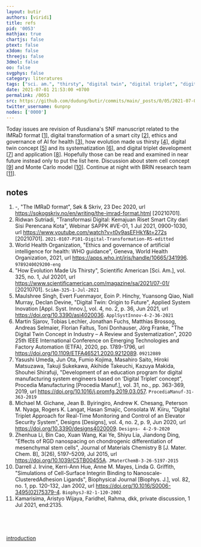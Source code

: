 ```yaml
---
layout: butir
authors: [viridi]
title: refs
pid: '0053'
mathjax: true
chartjs: false
ptext: false
x3dom: false
threejs: false
3dmol: false
oo: false
svgphys: false
category: literatures
tags: ["sci. am.", "thirsty", "digital twin", "digital triplet", "digital transformation", "imrad", "ai for healt", "who guidance"]
date: 2021-07-01 21:53:00 +0700
permalink: /0053
src: https://github.com/dudung/butir/commits/main/_posts/0/05/2021-07-01-refs.md
twitter_username: 6unpnp
nodes: ['0000']
---
```

Today issues are revision of Rusdiana's SNF manuscript related to the IMRaD format [[1](#r1)], digital transformation of a smart city [[2](#r2)], ethics and governance of AI for health [[3](#r3)], how evolution made us thirsty [[4](#r4)], digital twin concept [[5](#r5)] and its systematization [[6](#r6)], and digital triplet development [[7](#r7)] and application [[8](#r8)]. Hopefully those can be read and examined in near future instead only to put the list here. Discussion about stem cell concept [[9](#r9)] and Monte Carlo model [[10](#r10)]. Continue at night with BRIN research team [[11](#r11)].


## notes
1. <a name=r1></a>-, "The IMRaD format", Søk & Skriv, 23 Dec 2020, url <https://sokogskriv.no/en/writing/the-imrad-format.html> [20210701].
2. <a name=r2></a>Ridwan Sutriadi, "Transformasi Digital: Kemajuan Riset Smart City dari Sisi Perencana Kota", Webinar SAPPK #VE-01, 1 Jul 2021, 0900-1030, url <https://www.youtube.com/watch?v=t0v9asEFHkY&t=272s> [20210701]. `2021-0107-P101-Digital-Transformation-RS-editted`
3. <a name=r3></a>World Health Organization, "Ethics and governance of artificial intelligence for health: WHO guidance", Geneva, World Health Organization, 2021, url <https://apps.who.int/iris/handle/10665/341996>. `9789240029200-eng`
4. <a name=r4></a>"How Evolution Made Us Thirsty", Scientific American [Sci. Am.], vol. 325, no. 1, Jul 20201, url <https://www.scientificamerican.com/magazine/sa/2021/07-01/> [20210701]. `SciAm-325-1-Jul-2021`
5. <a name=r5></a>Maulshree Singh, Evert Fuenmayor, Eoin P. Hinchy, Yuansong Qiao, Niall Murray,  Declan Devine, "Digital Twin: Origin to Future", Applied System Inovation [Appl. Syst. Innov.], vol. 4, no. 2, p. 36, Jun 2021, url <https://doi.org/10.3390/asi4020036>. `ApplSystInnov-4-2-36-2021`
6. <a name=r6></a>Martin Sjarov, Tobias Lechler, Jonathan Fuchs, Matthias Brossog, Andreas Selmaier, Florian Faltus, Toni Donhauser, Jörg Franke, "The Digital Twin Concept in Industry – A Review and Systematization", 2020 25th IEEE International Conference on Emerging Technologies and Factory Automation (ETFA), 2020, pp. 1789-1796, url <https://doi.org/10.1109/ETFA46521.2020.9212089>. `09212089`
7. <a name=r7></a>Yasushi Umeda, Jun Ota, Fumio Kojima, Masahiro Saito, Hiroki Matsuzawa, Takuji Sukekawa, Akihide Takeuchi, Kazuya Makida, Shouhei Shirafuji, "Development of an education program for digital manufacturing system engineers based on ‘Digital Triplet’ concept", Procedia Manufacturing [Procedia Manuf.], vol. 31, no., pp. 363-369, 2019, url <https://doi.org/10.1016/j.promfg.2019.03.057>. `ProcediaManuf-31-363-2019`
8. <a name=r8></a>Michael M. Gichane, Jean B. Byiringiro, Andrew K. Chesang, Peterson M. Nyaga, Rogers K. Langat, Hasan Smajic, Consolata W. Kiiru, "Digital Triplet Approach for Real-Time Monitoring and Control of an Elevator Security System", Designs [Designs], vol. 4, no. 2, p. 9, Jun 2020, url <https://doi.org/10.3390/designs4020009>. `Designs- 4-2-9-2020`
9. <a name=r9></a>Zhenhua Li, Bin Cao, Xuan Wang, Kai Ye, Shiyu Lia, Jiandong Ding, "Effects of RGD nanospacing on chondrogenic differentiation of mesenchymal stem cells", Journal of Materials Chemistry B [J. Mater. Chem. B], 3(26), 5197–5209, Jul 2015, url <https://doi.org/10.1039/C5TB00455A>. `JMaterChemB-3-26-5197-2015`
10. <a name=r10></a>Darrell J. Irvine, Kerri-Ann Hue, Anne M. Mayes, Linda G. Griffith, "Simulations of Cell-Surface Integrin Binding to Nanoscale-ClusteredAdhesion Ligands", Biophysical Journal [Biophys. J.], vol. 82, no. 1, pp. 120-132, Jan 2002, url <https://doi.org/10.1016/S0006-3495(02)75379-4>. `BiophysJ-82-1-120-2002`
11. Kamarisima, Aristyo Wijaya, Faridhel, Rahma, dkk, private discussion, 1 Jul 2021, end:2135.






## &nbsp;
[introduction](0000)
